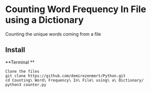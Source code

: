 #  Counting Word Frequency In File using a Dictionary


Counting the unique words coming from a file

## Install

**Terminal **

```
Clone the files
git clone https://github.com/demirezenmert/Python.git
cd Counting\ Word\ Frequency\ In\ File\ using\ a\ Dictionary/
python3 counter.py

```
